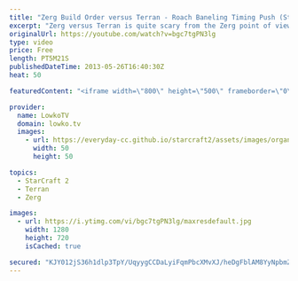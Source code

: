 ```yaml
---
title: "Zerg Build Order versus Terran - Roach Baneling Timing Push (StarCraft 2 Heart of the Swarm)"
excerpt: "Zerg versus Terran is quite scary from the Zerg point of view. This Zerg build order is by Symbol from team Azubu. Symbol is a great Zerg player, one of the best players in the world. The Zerg build order we are taking a look at will be from a game that Symbol played in the round of 8 from the WCS Korea"
originalUrl: https://youtube.com/watch?v=bgc7tgPN3lg
type: video
price: Free
length: PT5M21S
publishedDateTime: 2013-05-26T16:40:30Z
heat: 50

featuredContent: "<iframe width=\"800\" height=\"500\" frameborder=\"0\" src=\"https://www.youtube.com/embed/bgc7tgPN3lg\" allow=\"accelerometer; autoplay; encrypted-media; gyroscope; picture-in-picture\" allowfullscreen></iframe>"

provider:
  name: LowkoTV
  domain: lowko.tv
  images:
    - url: https://everyday-cc.github.io/starcraft2/assets/images/organizations/lowko.tv-50x50.jpg
      width: 50
      height: 50

topics:
  - StarCraft 2
  - Terran
  - Zerg

images:
  - url: https://i.ytimg.com/vi/bgc7tgPN3lg/maxresdefault.jpg
    width: 1280
    height: 720
    isCached: true

secured: "KJY012jS36h1dlp3TpY/UqyygCCDaLyiFqmPbcXMvXJ/heDgFblAM8YyNpbmZUtOAiUtyVtT8udb2eXubFFBN12sNnATifJlVPA39A+EDJErMY9Hbp13qjw3TpGdJnjV3vzMPrAUxAx5c9hzo8GnDy3v2Sst12XNI3D/g/Cj16EWW6hzrwG0srrCnq4mRN+3fMvwx4lebi1u/fHzutCTwNiTMURCyQrmvagiOOuOIt5yTs0P/EAmUG9j2vbGCKtOlkGkExOfJ07CPvJisN1htVUZvJV7Br2zaRpJKwdXdn+cbpxfgizAeNtGoJH3+zu3Tx5UJ1og3iFhrmAeadIH7w+PuQnLLYofXDGU6O94z8LN8JnfJeu4tu6kv3Lu7gr2CwJEqWzcywKF00VoHWpEVDWJEqwV4H8R5ANGyfiTv5Q=;F4/aDsWwBVhZOb81ZBPesA=="
---
```


